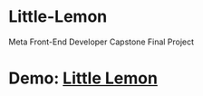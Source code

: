 # Little-Lemon
Meta Front-End Developer Capstone Final Project

# Demo: [Little Lemon](https://.github.io/Little-Lemon/)
